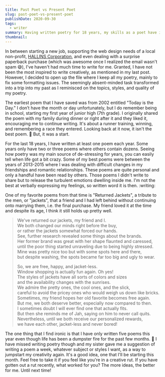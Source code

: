 ```yaml
---
title: Past Poet vs Present Poet
slug: past-poet-vs-present-poet
publishDate: 2020-09-30
tags:
  - writer
summary: Having written poetry for 18 years, my skills as a poet have improved greatly. I compare some of my work with earlier versions of itself.
thumbnail:
---
```


In between starting a new job, supporting the web design needs of a local non-profit, [HALLINS Corporation](https://www.hallinscorp.com), and even dealing with a surprise paperback purchase (which was awesome once I realized the email wasn't spam :sweat_smile:), I've haven't had much time to write for me. Granted, I have not been the most inspired to write creatively, as mentioned in my last post. However, I decided to open up the file where I keep all my poetry, mainly to fix some formatting issues. The seemingly absent-minded task transformed into a trip into my past as I reminisced on the topics, styles, and quality of my poetry.

The earliest poem that I have saved was from 2002 entitled "Today is the Day." I don’t have the month or day unfortunately, but I do remember being in school, starting my first year of junior high (7th grade). I originally shared the poem with my family during dinner or right after it and they liked it, encouraging me to continue writing. It's about a runner training, winning, and remembering a race they entered. Looking back at it now, it isn't the best poem. :shrug: But, it was a start.

For the last 18 years, I have written at least one poem each year. Some years only have two or three poems where others contain dozens. Seeing how poetry was my main source of de-stressing for years, you can easily tell when life got a bit crazy. Some of my best poems were between the years of 2013-2015 where I was dealing with difficult changes in my friendships and romantic relationships. These poems are quite personal and only a handful have been read by others. Those poems I didn't write to share but to release the turbulent emotions dwelling inside me. I'm not the best at verbally expressing my feelings, so written word it is then. :writing:

One of my favorite poems from that time is "Returned Jackets", a tribute to the men, or "jackets", that a friend and I had left behind without continuing onto marrying them, i.e. the final purchase. My friend loved it at the time and despite its age, I think it still holds up pretty well.

> We've returned our jackets, my friend and I.  
> We both changed our minds right before the buy,  
> or rather the jackets somewhat forced our hands.  
> See, further research revealed some things about the brands.  
> Her former brand was great with her shape flaunted and caressed,  
> until the poor thing started unraveling due to being highly stressed.  
> Mine was pretty nice too but with some spots here and there,  
> but despite washing, the spots became far too big and ugly to wear.
>
> So, we are free, happy, and jacket-less.  
> Window shopping is actually fun again. Oh yes!  
> The styles of jackets have all sorts of colors and sizes  
> and the availability changes with the sunrises.  
> We admire the pretty ones, the cool ones, and the slick,  
> careful to avoid the pricey ones who would weigh us down like bricks.  
> Sometimes, my friend hopes her old favorite becomes free again.  
> But me, we both deserve better, especially now compared to then.  
> I sometimes doubt I will ever find one that actually fits.  
> But then she reminds me of Jah, saying on him to never call quits.  
> Nevertheless, until we both receive our personalized rewards,  
> we have each other, jacket-less and never bored!

The one thing that I find ironic is that I have only written five poems this year even though life has been a dumpster fire for the past few months. :shrug: I have missed writing poetry though and my sister gave me a suggestion of writing a poem a week, whatever subject or styles I want, as a way to jumpstart my creativity again. It's a good idea, one that I'll be starting this month. Feel free to take it if you feel like you're in a creative rut. If you have gotten out a rut recently, what worked for you? The more ideas, the better for me. Until next time!
